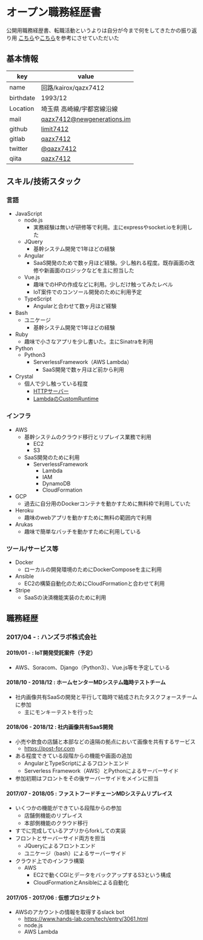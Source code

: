 # オープン職務経歴書
公開用職務経歴書、転職活動というよりは自分が今まで何をしてきたかの振り返り用
[こちら](https://qiita.com/Sa2Knight/items/4af2f24fac9290d26119)や[こちら](https://qiita.com/okoysm/items/abcad0b4aefa585bc50b)を参考にさせていただいた

## 基本情報

|key|value|
|-|-|
|name|回路/kairox/qazx7412|
|birthdate|1993/12|
|Location|埼玉県 高崎線/宇都宮線沿線|
|mail|qazx7412@newgenerations.im|
|github|[limit7412](http://github.com/limit7412)|
|gitlab|[qazx7412](http://gitlab.com/qazx7412)|
|twitter|[@qazx7412](https://twitter.com/qazx7412)|
|qiita|[qazx7412](http://qiita.com/qazx7412)|

## スキル/技術スタック

### 言語
  - JavaScript
    - node.js
      - 実務経験は無いが研修等で利用。主にexpressやsocket.ioを利用した
    - JQuery
      - 基幹システム開発で1年ほどの経験
    - Angular
      - SaaS開発のためで数ヶ月ほど経験。少し触れる程度。既存画面の改修や新画面のロジックなどを主に担当した
    - Vue.js
      - 趣味でのHPの作成などに利用。少しだけ触ってみたレベル
      - IoT案件でのコンソール開発のために利用予定
    - TypeScript
      - Angularと合わせて数ヶ月ほど経験
  - Bash
    - ユニケージ
      - 基幹システム開発で1年ほどの経験
  - Ruby
    - 趣味で小さなアプリを少し書いた。主にSinatraを利用
  - Python
    - Python3
      - ServerlessFramework（AWS Lambda）
        - SaaS開発で数ヶ月ほど前から利用
  - Crystal
    - 個人で少し触っている程度
      - [HTTPサーバー](https://qiita.com/qazx7412/items/f4796bcfcb4d8400a0a3)
      - [LambdaのCustomRuntime](https://github.com/limit7412/lambda-crystal-sls)

### インフラ
  - AWS
    - 基幹システムのクラウド移行とリプレイス業務で利用
      - EC2
      - S3
    - SaaS開発のために利用
      - ServerlessFramework
        - Lambda
        - IAM
        - DynamoDB
        - CloudFormation
  - GCP
    - 過去に自分用のDockerコンテナを動かすために無料枠で利用していた
  - Heroku
    - 趣味のwebアプリを動かすために無料の範囲内で利用
  - Arukas
    - 趣味で簡単なバッチを動かすために利用している

### ツール/サービス等
  - Docker
    - ローカルの開発環境のためにDockerComposeを主に利用
  - Ansible
    - EC2の構築自動化のためにCloudFormationと合わせて利用
  - Stripe
    - SaaSの決済機能実装のために利用

## 職務経歴

### 2017/04 - : ハンズラボ株式会社

#### 2019/01 - : IoT開発受託案件（予定）
  - AWS、Soracom、Django（Python3）、Vue.js等を予定している

#### 2018/10 - 2018/12 : ホームセンターMDシステム臨時テストチーム
  - 社内画像共有SaaSの開発と平行して臨時で結成されたタスクフォースチームに参加
    - 主にモンキーテストを行った

#### 2018/06 - 2018/12 : 社内画像共有SaaS開発
  - 小売や飲食の店舗と本部などの遠隔の拠点において画像を共有するサービス
    - https://post-for.com
  - ある程度できている段階からの機能や画面の追加
    - AngularとTypeScriptによるフロントエンド
    - Serverless Framework（AWS）とPythonによるサーバーサイド
  - 参加初期はフロントをその後サーバーサイドをメインに担当

#### 2017/07 - 2018/05 : ファストフードチェーンMDシステムリプレイス
  - いくつかの機能ができている段階からの参加
    - 店舗側機能のリプレイス
    - 本部側機能のクラウド移行
  - すでに完成しているアプリからforkしての実装
  - フロントとサーバーサイド両方を担当
    - JQueryによるフロントエンド
    - ユニケージ（bash）によるサーバーサイド
  - クラウド上でのインフラ構築
    - AWS
      - EC2で動くCGIとデータをバックアップするS3という構成
      - CloudFormationとAnsibleによる自動化

#### 2017/05 - 2017/06 : 仮想プロジェクト
  - AWSのアカウントの情報を取得するslack bot
    - https://www.hands-lab.com/tech/entry/3061.html
    - node.js
    - AWS Lambda
